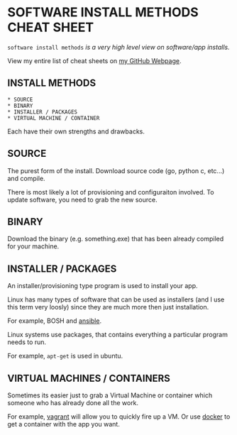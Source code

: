 # SOFTWARE INSTALL METHODS CHEAT SHEET

`software install methods` _is a very high level view on
software/app installs._

View my entire list of cheat sheets on
[my GitHub Webpage](https://jeffdecola.github.io/my-cheat-sheets/).

## INSTALL METHODS

    * SOURCE 
    * BINARY
    * INSTALLER / PACKAGES
    * VIRTUAL MACHINE / CONTAINER

Each have their own strengths and drawbacks.

## SOURCE

The purest form of the install. Download source code
(go, python c, etc...) and compile.

There is most likely a lot of provisioning and configuraiton involved.
To update software, you need to grab the new source.

## BINARY

Download the binary (e.g. something.exe) that has been already
compiled for your machine.

## INSTALLER / PACKAGES

An installer/provisioning type program is
used to install your app.

Linux has many types of software that can be used
as installers (and I use this term very loosly)
since they are much more then just installation.

For example, BOSH and
[ansible](https://github.com/JeffDeCola/my-cheat-sheets/tree/master/operations-tools/configuration-management/ansible-cheat-sheet).

Linux systems use packages, that contains everything a particular
program needs to run.

For example, `apt-get` is used in ubuntu.

## VIRTUAL MACHINES / CONTAINERS

Sometimes its easier just to grab a Virtual Machine or container
which someone who has already done all the work.

For example, [vagrant](https://github.com/JeffDeCola/my-cheat-sheets/tree/master/development/development-environment/vagrant-cheat-sheet)
will allow you to quickly fire up a VM.
Or use [docker](https://github.com/JeffDeCola/my-cheat-sheets/tree/master/operations-tools/orchestration/builds-deployment-containers/docker-cheat-sheet)
to get a container with the app you want.
